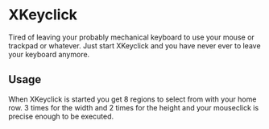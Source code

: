 # XKeyclick

Tired of leaving your probably mechanical keyboard to use your mouse
or trackpad or whatever. Just start XKeyclick and you have never ever
to leave your keyboard anymore.

## Usage

When XKeyclick is started you get 8 regions to select from with
your home row. 3 times for the width and 2 times for the height and
your mouseclick is precise enough to be executed.
